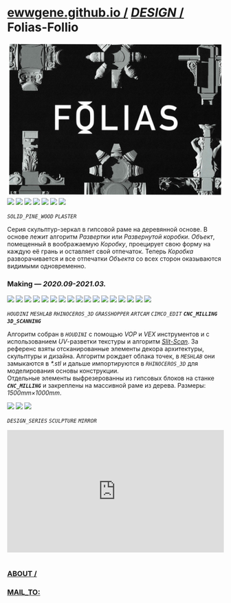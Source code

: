 ﻿
# [ewwgene.github.io /](https://ewwgene.github.io/) [_DESIGN_ /](https://ewwgene.github.io/DESIGN) Folias-Follio

[![Folias-Follio](/100.jpg)](https://ewwgene.github.io/Folias-Follio/Carousel)<br> <a id="111" href="https://ewwgene.github.io/Folias-Follio/Carousel/#111"><img src="https://ewwgene.github.io/Folias-Follio/111.jpg" height="66"></a> <a id="112" href="https://ewwgene.github.io/Folias-Follio/Carousel/#112"><img src="https://ewwgene.github.io/Folias-Follio/112.jpg" height="66"></a> <a id="113" href="https://ewwgene.github.io/Folias-Follio/Carousel/#113"><img src="https://ewwgene.github.io/Folias-Follio/113.jpg" height="66"></a> <a id="114" href="https://ewwgene.github.io/Folias-Follio/Carousel/#114"><img src="https://ewwgene.github.io/Folias-Follio/114.jpg" height="66"></a> <a id="115" href="https://ewwgene.github.io/Folias-Follio/Carousel/#115"><img src="https://ewwgene.github.io/Folias-Follio/115.jpg" height="66"></a> <a id="116" href="https://ewwgene.github.io/Folias-Follio/Carousel/#116"><img src="https://ewwgene.github.io/Folias-Follio/116.jpg" height="66"></a> <a id="117" href="https://ewwgene.github.io/Folias-Follio/Carousel/#117"><img src="https://ewwgene.github.io/Folias-Follio/117.jpg" height="66"></a> <a id="text">&#160;</a>

_`SOLID_PINE_WOOD`_ _`PLASTER`_ 

Серия скульптур-зеркал в гипсовой раме на деревянной основе. В основе лежит алгоритм _Развертки_ или _Развернутой коробки_. _Объект_, помещенный в воображаемую _Коробку_, проецирует свою форму на каждую её грань и оставляет свой отпечаток. Теперь _Коробка_ разворачивается и все отпечатки _Объекта_ со всех сторон оказываются видимыми одновременно. 

### Making — _2020.09-2021.03._
<a id="101m" href="https://ewwgene.github.io/Folias-Follio/Carousel/#101m"><img src="https://ewwgene.github.io/Folias-Follio/Making/101.jpg" height="66"></a> <a id="103m" href="https://ewwgene.github.io/Folias-Follio/Carousel/#103m"><img src="https://ewwgene.github.io/Folias-Follio/Making/103.jpg" height="66"></a> <a id="105m" href="https://ewwgene.github.io/Folias-Follio/Carousel/#105m"><img src="https://ewwgene.github.io/Folias-Follio/Making/105.jpg" height="66"></a> <a id="201m" href="https://ewwgene.github.io/Folias-Follio/Carousel/#201m"><img src="https://ewwgene.github.io/Folias-Follio/Making/201.jpg" height="66"></a> <a id="301m" href="https://ewwgene.github.io/Folias-Follio/Carousel/#301m"><img src="https://ewwgene.github.io/Folias-Follio/Making/301.jpg" height="66"></a> <a id="303m" href="https://ewwgene.github.io/Folias-Follio/Carousel/#303m"><img src="https://ewwgene.github.io/Folias-Follio/Making/303.jpg" height="66"></a> <a id="305m" href="https://ewwgene.github.io/Folias-Follio/Carousel/#305m"><img src="https://ewwgene.github.io/Folias-Follio/Making/305.jpg" height="66"></a> <a id="307m" href="https://ewwgene.github.io/Folias-Follio/Carousel/#307m"><img src="https://ewwgene.github.io/Folias-Follio/Making/307.jpg" height="66"></a> <a id="311m" href="https://ewwgene.github.io/Folias-Follio/Carousel/#311m"><img src="https://ewwgene.github.io/Folias-Follio/Making/311.jpg" height="66"></a> <a id="313m" href="https://ewwgene.github.io/Folias-Follio/Carousel/#313m"><img src="https://ewwgene.github.io/Folias-Follio/Making/313.jpg" height="66"></a> <a id="315m" href="https://ewwgene.github.io/Folias-Follio/Carousel/#315m"><img src="https://ewwgene.github.io/Folias-Follio/Making/315.jpg" height="66"></a> <a id="401m" href="https://ewwgene.github.io/Folias-Follio/Carousel/#401m"><img src="https://ewwgene.github.io/Folias-Follio/Making/401.jpg" height="66"></a> <a id="501m" href="https://ewwgene.github.io/Folias-Follio/Carousel/#501m"><img src="https://ewwgene.github.io/Folias-Follio/Making/501.jpg" height="66"></a> <a id="600m" href="https://ewwgene.github.io/Folias-Follio/Carousel/#600m"><img src="https://ewwgene.github.io/Folias-Follio/Making/600.jpg" height="66"></a> <a id="601m" href="https://ewwgene.github.io/Folias-Follio/Carousel/#601m"><img src="https://ewwgene.github.io/Folias-Follio/Making/601.jpg" height="66"></a> <a id="602m" href="https://ewwgene.github.io/Folias-Follio/Carousel/#602m"><img src="https://ewwgene.github.io/Folias-Follio/Making/602.jpg" height="66"></a> <a id="701m" href="https://ewwgene.github.io/Folias-Follio/Carousel/#701m"><img src="https://ewwgene.github.io/Folias-Follio/Making/701.jpg" height="66"></a>  

_`HOUDINI`_ _`MESHLAB`_ _`RHINOCEROS_3D`_ _`GRASSHOPPER`_ _`ARTCAM`_ _`CIMCO_EDIT`_  _**`CNC_MILLING`**_ _**`3D_SCANNING`**_ 

Алгоритм собран в _`HOUDINI`_ с помощью _VOP_ и _VEX_ инструментов и с использованием _UV_-разветки текстуры и алгоритм [_Slit-Scan_](https://ewwgene.github.io/Slit-Scan). За референс взяты отсканированные элементы декора архитектуры, скульптуры и дизайна. Алгоритм рождает облака точек, в _`MESHLAB`_ они замыкаются в _*.stl_ и дальше импортируются в _`RHINOCEROS_3D`_ для моделирования основы конструкции.<br> Отдельные элементы выфрезерованны из гипсовых блоков на станке _**`CNC_MILLING`**_ и закреплены на массивной раме из дерева. Размеры: _1500mm&times;1000mm_.

<a id="300" href="https://ewwgene.github.io/Folias-Follio/Carousel/#300"><img src="https://ewwgene.github.io/Folias-Follio/300.jpg" height="66"></a> <a id="301" href="https://ewwgene.github.io/Folias-Follio/Carousel/#301"><img src="https://ewwgene.github.io/Folias-Follio/301.jpg" height="66"></a> <a id="303" href="https://ewwgene.github.io/Folias-Follio/Carousel/#303"><img src="https://ewwgene.github.io/Folias-Follio/303.jpg" height="66"></a> 

_`DESIGN_SERIES`_ _`SCULPTURE`_ _`MIRROR`_ 
<div style="padding:56.25% 0 0 0;position:relative;"><iframe src="https://player.vimeo.com/video/548830053?h=eba97fe810&amp;badge=0&amp;autopause=0&amp;player_id=0&amp;app_id=58479" frameborder="0" allow="autoplay; fullscreen; picture-in-picture" allowfullscreen style="position:absolute;top:0;left:0;width:100%;height:100%;" title="vdokhnoveniye"></iframe></div><script src="https://player.vimeo.com/api/player.js"></script>
<br> 

### [ABOUT /](https://ewwgene.github.io/ABOUT)
### [MAIL_TO:](mailto:r0cam@me.com)